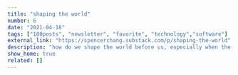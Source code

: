 ```yaml
---
title: "shaping the world"
number: 6
date: "2021-04-18"
tags: ["100posts", "newsletter", "favorite", "technology","software"]
external_link: "https://spencerchang.substack.com/p/shaping-the-world"
description: "how do we shape the world before us, especially when the tools and systems we expect to work fail?"
show_home: true
related: []
---
```

